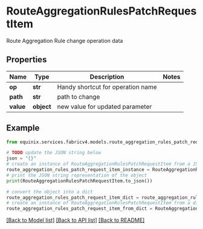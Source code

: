 # RouteAggregationRulesPatchRequestItem

Route Aggregation Rule change operation data

## Properties

Name | Type | Description | Notes
------------ | ------------- | ------------- | -------------
**op** | **str** | Handy shortcut for operation name | 
**path** | **str** | path to change | 
**value** | **object** | new value for updated parameter | 

## Example

```python
from equinix.services.fabricv4.models.route_aggregation_rules_patch_request_item import RouteAggregationRulesPatchRequestItem

# TODO update the JSON string below
json = "{}"
# create an instance of RouteAggregationRulesPatchRequestItem from a JSON string
route_aggregation_rules_patch_request_item_instance = RouteAggregationRulesPatchRequestItem.from_json(json)
# print the JSON string representation of the object
print(RouteAggregationRulesPatchRequestItem.to_json())

# convert the object into a dict
route_aggregation_rules_patch_request_item_dict = route_aggregation_rules_patch_request_item_instance.to_dict()
# create an instance of RouteAggregationRulesPatchRequestItem from a dict
route_aggregation_rules_patch_request_item_from_dict = RouteAggregationRulesPatchRequestItem.from_dict(route_aggregation_rules_patch_request_item_dict)
```
[[Back to Model list]](../README.md#documentation-for-models) [[Back to API list]](../README.md#documentation-for-api-endpoints) [[Back to README]](../README.md)


